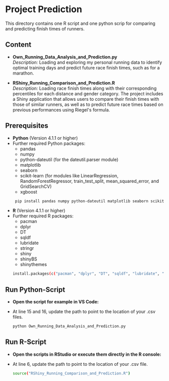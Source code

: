 # Project Prediction

This directory contains one R script and one python scrip for comparing and predicting finish times of runners.

## Content

- **Own_Running_Data_Analysis_and_Prediction.py**  
  *Description:* Loading and exploring my personal running data to identify optimal training days and predict future race finish times, such as for a marathon.

- **RShiny_Running_Comparison_and_Prediction.R**  
  *Description:* Loading race finish times along with their corresponding percentiles for each distance and gender category. The project includes a Shiny application that allows users to compare their finish times with those of similar runners, as well as to predict future race times based on previous performances using Riegel's formula.

## Prerequisites

- **Python** (Version 4.1.1 or higher)  
- Further required Python packages:
  - pandas
  - numpy
  - python-dateutil (for the dateutil.parser module)
  - matplotlib
  - seaborn
  - scikit-learn (for modules like LinearRegression, RandomForestRegressor, train_test_split, mean_squared_error, and GridSearchCV)
  - xgboost
  ```bash
   pip install pandas numpy python-dateutil matplotlib seaborn scikit-learn xgboost

- **R** (Version 4.1.1 or higher)  
- Further required R packages: 
  - pacman
  - dplyr
  - DT
  - sqldf
  - lubridate
  - stringr
  - shiny
  - shinyBS
  - shinythemes
  ```bash
  install.packages(c("pacman", "dplyr", "DT", "sqldf", "lubridate", "stringr", "shiny", "shinyBS", "shinythemes"))

## Run Python-Script

- **Open the script for example in VS Code:**
- At line 15 and 16, update the path to point to the location of your .csv files.

    ```bash
   python Own_Running_Data_Analysis_and_Prediction.py

## Run R-Script

- **Open the scripts in RStudio or execute them directly in the R console:**
- At line 6, update the path to point to the location of your .csv file. 

    ```bash
   source("RShiny_Running_Comparison_and_Prediction.R")
